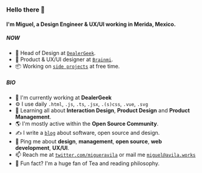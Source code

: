 ### Hello there 👋

#### I'm Miguel, a Design Engineer & UX/UI working in Merida, Mexico.

##### NOW

- 🚎 Head of Design at [`DealerGeek`](https://www.linkedin.com/company/DealerGeek/).
- 🧠 Product & UX/UI designer at [`Brainmi`](https://www.linkedin.com/company/Brainmi/).
- 📦 Working on [`side projects`](https://avila.works) at free time.

##### BIO

- 🚎 I'm currently working at **DealerGeek**
- ⚙️ I use daily `.html`, `.js`, `.ts`, `.jsx`, `.(s)css`, `.vue`, `.svg`
- 🌱 Learning all about **Interaction Design**, **Product Design** and **Product Management**.
- 🌎 I'm mostly active within the **Open Source Community**.
- ✍️ I write a [`blog`](https://medium.com/@migueravila) about software, open source and design.
- 💬 Ping me about **design**, **management**, **open source**, **web development**, **UX/UI**.
- 📫 Reach me at [`twitter.com/migueravila`](https://twitter.com/migueravila) or mail me [`miguel@avila.works`](mailto:miguel@avila.works)
- 🍵 Fun fact? I'm a huge fan of Tea and reading philosophy.
